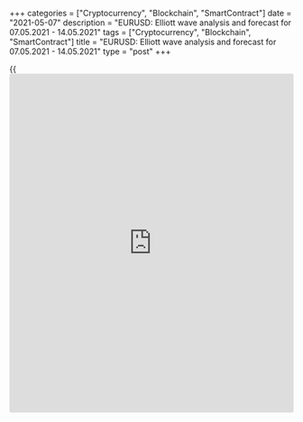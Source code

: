 +++
categories = ["Cryptocurrency", "Blockchain", "SmartContract"]
date = "2021-05-07"
description = "EURUSD: Elliott wave analysis and forecast for 07.05.2021 - 14.05.2021"
tags = ["Cryptocurrency", "Blockchain", "SmartContract"]
title = "EURUSD: Elliott wave analysis and forecast for 07.05.2021 - 14.05.2021"
type = "post"
+++

{{<iframe id="large-banner" src="https://www.bounty.group/#slide=25.0" width="100%" height="600" scrolling="no" style="border: 0px solid rgb(216, 221, 230); border-radius: 3px;">}}

2021-05-07

2021-05-07

EURUSD: Elliott wave analysis and forecast for 07.05.2021 –
14.05.2021Alex Geuta

 **Main scenario:** consider short positions from corrections below the
level of 1.2342 with a target of 1.1600 – 1.1489 once a correction is
completed.

 **Alternative scenario:** breakout and consolidation above the level of
1.2342 will allow the pair to continue rising to the levels of 1.2500 –
1.2600.

 **Analysis:** Daily time frame: presumably, the first wave of larger
degree 1 of (3) has formed, and a downside correction is forming as wave
2 of (3). Apparently, wave a of 2 has formed and ascending wave b of 2
is developing on the H4 time frame. On the H1 time frame, supposedly,
wave of smaller degree (a) of b and wave (b) of b formed, and wave (c)
of b is developing. If this assumption is correct, the pair may be
expected to continue falling to the levels of 1.1600 – 1.1489 once wave
b of 2 is completed. The level of 1.2342 is critical in this scenario.
Its breakout will allow the pair to continue rising to the levels of
1.2500 – 1.2600.

* * *

* * *



## Price chart of EURUSD in real time mode

The content of this article reflects the author’s opinion and does not
necessarily reflect the official position of LiteForex. The material
published on this page is provided for informational purposes only and
should not be considered as the provision of investment advice for the
purposes of Directive 2004/39/EC.

Rate this article:

{{value}}

( {{count}} {{title}} )